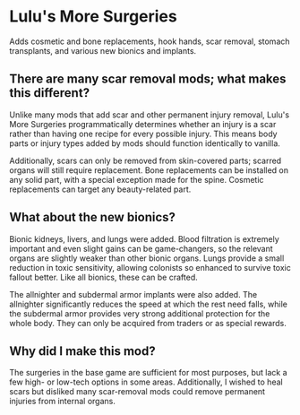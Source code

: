 # Lulu's More Surgeries
Adds cosmetic and bone replacements, hook hands, scar removal, stomach transplants, and various new bionics and implants.

## There are many scar removal mods; what makes this different?
Unlike many mods that add scar and other permanent injury removal, Lulu's More Surgeries programmatically determines whether an injury is a scar rather than having one recipe for every possible injury. This means body parts or injury types added by mods should function identically to vanilla. 

Additionally, scars can only be removed from skin-covered parts; scarred organs will still require replacement. Bone replacements can be installed on any solid part, with a special exception made for the spine. Cosmetic replacements can target any beauty-related part.

## What about the new bionics?
Bionic kidneys, livers, and lungs were added. Blood filtration is extremely important and even slight gains can be game-changers, so the relevant organs are slightly weaker than other bionic organs. Lungs provide a small reduction in toxic sensitivity, allowing colonists so enhanced to survive toxic fallout better. Like all bionics, these can be crafted.

The allnighter and subdermal armor implants were also added. The allnighter significantly reduces the speed at which the rest need falls, while the subdermal armor provides very strong additional protection for the whole body. They can only be acquired from traders or as special rewards.

## Why did I make this mod?
The surgeries in the base game are sufficient for most purposes, but lack a few high- or low-tech options in some areas. Additionally, I wished to heal scars but disliked many scar-removal mods could remove permanent injuries from internal organs.
